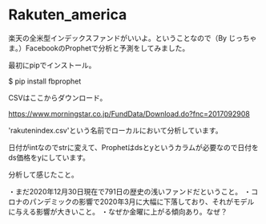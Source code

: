 # Rakuten_america

楽天の全米型インデックスファンドがいいよ。ということなので（By じっちゃま。）FacebookのProphetで分析と予測をしてみました。


最初にpipでインストール。

$ pip install fbprophet

CSVはここからダウンロード。

https://www.morningstar.co.jp/FundData/Download.do?fnc=2017092908

'rakutenindex.csv'という名前でローカルにおいて分析しています。

日付がintなのでstrに変えて、Prophetはdsとyというカラムが必要なので日付をds価格をyにしています。

分析して感じたこと。

・まだ2020年12月30日現在で791日の歴史の浅いファンドだということ。
・コロナのパンデミックの影響で2020年3月に大幅に下落しており、それがモデルに与える影響が大きいこと。
・なぜか金曜に上がる傾向あり。なぜ？
